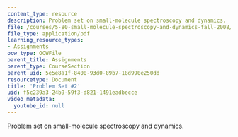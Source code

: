 ```yaml
---
content_type: resource
description: Problem set on small-molecule spectroscopy and dynamics.
file: /courses/5-80-small-molecule-spectroscopy-and-dynamics-fall-2008/f5c239a324b959f3d8211491eadbecce_ps2_1976.pdf
file_type: application/pdf
learning_resource_types:
- Assignments
ocw_type: OCWFile
parent_title: Assignments
parent_type: CourseSection
parent_uid: 5e5e8a1f-8400-93d0-89b7-18d990e250dd
resourcetype: Document
title: 'Problem Set #2'
uid: f5c239a3-24b9-59f3-d821-1491eadbecce
video_metadata:
  youtube_id: null
---
```

Problem set on small-molecule spectroscopy and dynamics.


